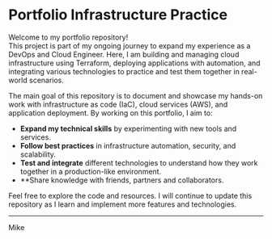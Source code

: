 # Portfolio Infrastructure Practice

Welcome to my portfolio repository!  
This project is part of my ongoing journey to expand my experience as a DevOps and Cloud Engineer. Here, I am building and managing cloud infrastructure using Terraform, deploying applications with automation, and integrating various technologies to practice and test them together in real-world scenarios.

The main goal of this repository is to document and showcase my hands-on work with infrastructure as code (IaC), cloud services (AWS), and application deployment. By working on this portfolio, I aim to:

- **Expand my technical skills** by experimenting with new tools and services.
- **Follow best practices** in infrastructure automation, security, and scalability.
- **Test and integrate** different technologies to understand how they work together in a production-like environment.
- **Share knowledge with friends, partners and collaborators.

Feel free to explore the code and resources. I will continue to update this repository as I learn and implement more features and technologies.

---
Mike
